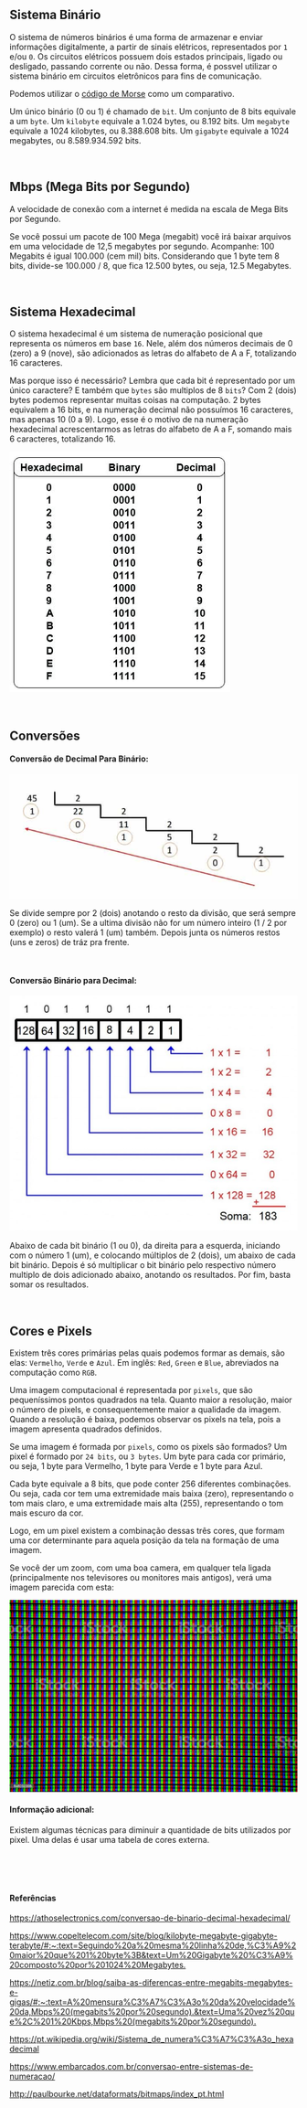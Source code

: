 ## Sistema Binário

O sistema de números binários é uma forma de armazenar e enviar informações digitalmente, a partir de sinais elétricos, representados por `1` e/ou `0`.
Os circuitos elétricos possuem dois estados principais, ligado ou desligado, passando corrente ou não. Dessa forma, é possvel utilizar o sistema binário em circuitos eletrônicos para fins de comunicação. 

Podemos utilizar o [código de Morse](https://pt.wikipedia.org/wiki/C%C3%B3digo_Morse) como um comparativo.

Um único binário (0 ou 1) é chamado de `bit`. Um conjunto de 8 bits equivale a um `byte`. Um `kilobyte` equivale a 1.024 bytes, ou 8.192 bits. Um `megabyte` equivale a 1024 kilobytes, ou 8.388.608 bits. Um `gigabyte` equivale a 1024 megabytes, ou 8.589.934.592 bits.

<br>



## Mbps (Mega Bits por Segundo)

A velocidade de conexão com a internet é medida na escala de Mega Bits por Segundo. 

Se você possui um pacote de 100 Mega (megabit) você irá baixar arquivos em uma velocidade de 12,5 megabytes por segundo. Acompanhe:
100 Megabits é igual 100.000 (cem mil) bits. Considerando que 1 byte tem 8 bits, divide-se 100.000 / 8, que fica 12.500 bytes, ou seja, 12.5 Megabytes.

<br>



## Sistema Hexadecimal

O sistema hexadecimal é um sistema de numeração posicional que representa os números em base `16`. Nele, além dos números decimais de 0 (zero) a 9 (nove), são adicionados as letras do alfabeto de A a F, totalizando 16 caracteres.

Mas porque isso é necessário? Lembra que cada bit é representado por um único caractere? E também que `bytes` são multiplos de 8 `bits`? Com 2 (dois) bytes podemos representar muitas coisas na computação. 2 bytes equivalem a 16 bits, e na numeração decimal não possuímos 16 caracteres, mas apenas 10 (0 a 9). Logo, esse é o motivo de na numeração hexadecimal acrescentarmos as letras do alfabeto de A a F, somando mais 6 caracteres, totalizando 16.

![alt text](images/tabela.jpg?raw=true=250x250 "Title") 

<br>

## Conversões

#### Conversão de Decimal Para Binário:

![alt text](images/decimal-binario.jpg?raw=true=250x250 "Title")  

Se divide sempre por 2 (dois) anotando o resto da divisão, que será sempre 0 (zero) ou 1 (um). Se a ultima divisão não for um número inteiro (1 / 2 por exemplo) o resto valerá 1 (um) também. Depois junta os números restos (uns e zeros) de tráz pra frente.

<br>

#### Conversão Binário para Decimal:

![alt text](images/binario-decimal.jpg?raw=true=250x250 "Title")  

Abaixo de cada bit binário (1 ou 0), da direita para a esquerda, iniciando com o número 1 (um), e colocando múltiplos de 2 (dois), um abaixo de cada bit binário. 
Depois é só multiplicar o bit binário pelo respectivo número multiplo de dois adicionado abaixo, anotando os resultados. Por fim, basta somar os resultados.

<br>



## Cores e Pixels

Existem três cores primárias pelas quais podemos formar as demais, são elas: `Vermelho`, `Verde` e `Azul`. Em inglês: `Red`, `Green` e `Blue`, abreviados na computação como `RGB`.

Uma imagem computacional é representada por `pixels`, que são pequeníssimos pontos quadrados na tela. Quanto maior a resolução, maior o número de pixels, e consequentemente maior a qualidade da imagem. Quando a resolução é baixa, podemos observar os pixels na tela, pois a imagem apresenta quadrados definidos. 

Se uma imagem é formada por `pixels`, como os pixels são formados? Um pixel é formado por `24 bits`, ou `3 bytes`. Um byte para cada cor primário, ou seja, 1 byte para Vermelho, 1 byte para Verde e 1 byte para Azul.

Cada byte equivale a 8 bits, que pode conter 256 diferentes combinações. Ou seja, cada cor tem uma extremidade mais baixa (zero), representando o tom mais claro, e uma extremidade mais alta (255), representando o tom mais escuro da cor.

Logo, em um pixel existem a combinação dessas três cores, que formam uma cor determinante para aquela posição da tela na formação de uma imagem.

Se você der um zoom, com uma boa camera, em qualquer tela ligada (principalmente nos televisores ou monitores mais antigos), verá uma imagem parecida com esta:

![alt text](images/pixels.jpg?raw=true=250x250 "Title")  


#### Informação adicional: 

Existem algumas técnicas para diminuir a quantidade de bits utilizados por pixel. Uma delas é usar uma tabela de cores externa.



<br>
<br>
<br>



#### Referências

<https://athoselectronics.com/conversao-de-binario-decimal-hexadecimal/>

<https://www.copeltelecom.com/site/blog/kilobyte-megabyte-gigabyte-terabyte/#:~:text=Seguindo%20a%20mesma%20linha%20de,%C3%A9%20maior%20que%201%20byte%3B&text=Um%20Gigabyte%20%C3%A9%20composto%20por%201024%20Megabytes.>

<https://netiz.com.br/blog/saiba-as-diferencas-entre-megabits-megabytes-e-gigas/#:~:text=A%20mensura%C3%A7%C3%A3o%20da%20velocidade%20da,Mbps%20(megabits%20por%20segundo).&text=Uma%20vez%20que%2C%201%20Kbps,Mbps%20(megabits%20por%20segundo).>

<https://pt.wikipedia.org/wiki/Sistema_de_numera%C3%A7%C3%A3o_hexadecimal>

<https://www.embarcados.com.br/conversao-entre-sistemas-de-numeracao/>

<http://paulbourke.net/dataformats/bitmaps/index_pt.html>








